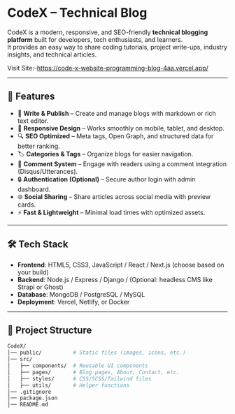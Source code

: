 # CodeX – Technical Blog

CodeX is a modern, responsive, and SEO-friendly **technical blogging platform** built for developers, tech enthusiasts, and learners.  
It provides an easy way to share coding tutorials, project write-ups, industry insights, and technical articles.


Visit Site:-https://code-x-website-programming-blog-4aa.vercel.app/

---

## 🚀 Features

- 📝 **Write & Publish** – Create and manage blogs with markdown or rich text editor.  
- 📱 **Responsive Design** – Works smoothly on mobile, tablet, and desktop.  
- 🔍 **SEO Optimized** – Meta tags, Open Graph, and structured data for better ranking.  
- 🏷️ **Categories & Tags** – Organize blogs for easier navigation.  
- 💬 **Comment System** – Engage with readers using a comment integration (Disqus/Utterances).  
- 🔒 **Authentication (Optional)** – Secure author login with admin dashboard.  
- 🌐 **Social Sharing** – Share articles across social media with preview cards.  
- ⚡ **Fast & Lightweight** – Minimal load times with optimized assets.  

---

## 🛠️ Tech Stack

- **Frontend**: HTML5, CSS3, JavaScript / React / Next.js (choose based on your build)  
- **Backend**: Node.js / Express / Django / (Optional: headless CMS like Strapi or Ghost)  
- **Database**: MongoDB / PostgreSQL / MySQL  
- **Deployment**: Vercel, Netlify, or Docker  

---

## 📂 Project Structure

```bash
CodeX/
│── public/          # Static files (images, icons, etc.)
│── src/
│   ├── components/  # Reusable UI components
│   ├── pages/       # Blog pages, About, Contact, etc.
│   ├── styles/      # CSS/SCSS/Tailwind files
│   ├── utils/       # Helper functions
│── .gitignore
│── package.json
│── README.md
